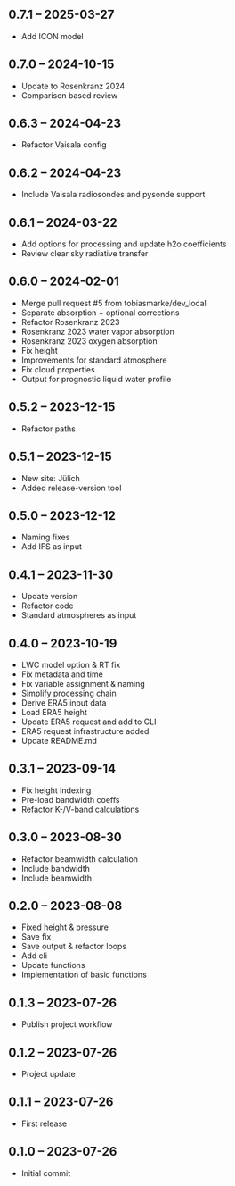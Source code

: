 ## 0.7.1 – 2025-03-27

- Add ICON model

## 0.7.0 – 2024-10-15

- Update to Rosenkranz 2024
- Comparison based review

## 0.6.3 – 2024-04-23

- Refactor Vaisala config

## 0.6.2 – 2024-04-23

- Include Vaisala radiosondes and pysonde support

## 0.6.1 – 2024-03-22

- Add options for processing and update h2o coefficients
- Review clear sky radiative transfer

## 0.6.0 – 2024-02-01

- Merge pull request #5 from tobiasmarke/dev_local
- Separate absorption + optional corrections
- Refactor Rosenkranz 2023
- Rosenkranz 2023 water vapor absorption
- Rosenkranz 2023 oxygen absorption
- Fix height
- Improvements for standard atmosphere
- Fix cloud properties
- Output for prognostic liquid water profile

## 0.5.2 – 2023-12-15

- Refactor paths

## 0.5.1 – 2023-12-15

- New site: Jülich
- Added release-version tool

## 0.5.0 – 2023-12-12

- Naming fixes
- Add IFS as input

## 0.4.1 – 2023-11-30

- Update version
- Refactor code
- Standard atmospheres as input

## 0.4.0 – 2023-10-19

- LWC model option & RT fix
- Fix metadata and time
- Fix variable assignment & naming
- Simplify processing chain
- Derive ERA5 input data
- Load ERA5 height
- Update ERA5 request and add to CLI
- ERA5 request infrastructure added
- Update README.md

## 0.3.1 – 2023-09-14

- Fix height indexing
- Pre-load bandwidth coeffs
- Refactor K-/V-band calculations

## 0.3.0 – 2023-08-30

- Refactor beamwidth calculation
- Include bandwidth
- Include beamwidth

## 0.2.0 – 2023-08-08

- Fixed height & pressure
- Save fix
- Save output & refactor loops
- Add cli
- Update functions
- Implementation of basic functions

## 0.1.3 – 2023-07-26

- Publish project workflow

## 0.1.2 – 2023-07-26

- Project update

## 0.1.1 – 2023-07-26

- First release

## 0.1.0 – 2023-07-26

- Initial commit

